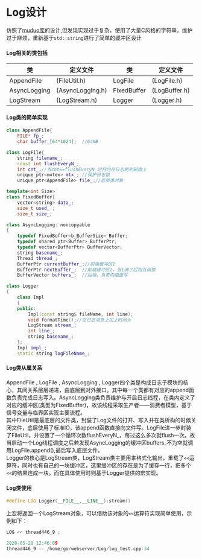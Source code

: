 <!--
 * @Autor: taobo
 * @Date: 2020-05-28 15:14:39
 * @LastEditTime: 2020-05-29 23:00:08
 * @Description: file content
--> 
# Log设计
仿照了[muduo库](https://github.com/chenshuo/muduo)的设计,但发现实现过于复杂，使用了大量C风格的字符串，维护过于麻烦，重新基于`std::string`进行了简单的缓冲区设计  
#### Log相关的类包括
<font color=red>

类|定义文件|类|定义文件
--|--|--|---
AppendFile |(FileUtil.h)|LogFile| (LogFile.h)
AsyncLogging| (AsyncLogging.h)|FixedBuffer| (LogBuffer.h)
LogStream |(LogStream.h)|Logger| (Logger.h)

</font>

#### Log类的简单实现
```cpp
class AppendFile{
    FILE* fp_;
    char buffer_[64*1024];  //64KB
```
```cpp
class LogFile{
    string filename_;
    const int flushEveryN_;
    int cnt_;//当cnt==flushEveryN_时将内存日志刷到磁盘上
    unique_ptr<mutex> mtx_; //保护日志锁
    unique_ptr<AppendFile> file_;//底层类对象
```
```cpp
template<int Size>
class FixedBuffer{
    vector<string> data_;
    size_t used_ ;
    size_t size_;
```
```cpp
class AsyncLogging: noncopyable
{
    typedef FixedBuffer<b_BufferSize> Buffer;
    typedef shared_ptr<Buffer> BufferPtr;
    typedef vector<BufferPtr> BufferVector;
    string basename_;
    Thread thread_; 
    BufferPtr currentBuffer_;//前端缓冲区1
    BufferPtr nextBuffer_;  //前端缓冲区2，当1满了后相互调换
    BufferVector buffers_;  //后端，负责向磁盘写
```
```cpp
class Logger
{
    class Impl
    {
    public:
        Impl(const string& fileName, int line);
        void formatTime();//在日志消息上加上时间头
        LogStream stream_;
        int line_;
        string basename_;
    };
    Impl impl_;
    static string logFileName_;
```
#### Log类从属关系
AppendFile , LogFile , AsyncLogging , Logger四个类是构成日志子模块的核心，其间关系层层递进，由底层到对外接口。其中每一个类都有对应的append函数负责完成日志写入。AsyncLogging类负责维护与开启日志线程，在类内定义了对应的缓冲区(类型为FixedBuffer)，故该线程采取生产者——消费者模型，基于信号变量与临界区实现主要流程。  
其中FileUtil是最底层的文件类，封装了Log文件的打开、写入并在类析构的时候关闭文件，底层使用了标准IO，该append函数直接向文件写。LogFile进一步封装了FileUtil，并设置了一个循环次数flushEveryN_，每过这么多次就flush一次。故当启动一个Log线程调度之后若发现AsyncLogging的缓冲区buffers_不为空就调用LogFile.append(),最后写入底层文件。  
Logger的核心是LogStream类，LogStream类主要用来格式化输出，重载了`<<`运算符，同时也有自己的一块缓冲区，这里缓冲区的存在是为了缓存一行，把多个`<<`的结果连成一块。而在具体使用时则基于Logger提供的宏实现。
#### Log类使用
```cpp
#define LOG Logger(__FILE__,__LINE__).stream()
```
上宏将返回一个LogStream对象，可以借助该对象的`<<`运算符实现简单使用，示例如下：
```cpp
LOG << thread446_9 ;

2020-05-28 12:46:09
thread446_9 -- /home/go/webserver/Log/log_test.cpp:34
```
